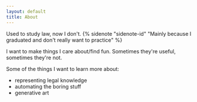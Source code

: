 ```yaml
---
layout: default
title: About
---
```

Used to study law, now I don't. {% sidenote "sidenote-id" "Mainly because I graduated and don't really want to practice" %}

I want to make things I care about/find fun. Sometimes they're useful, sometimes they're not.

Some of the things I want to learn more about:
- representing legal knowledge 
- automating the boring stuff
- generative art 

<br>
<div id="p5canvas">
        <script src="p5.js"></script>
        <script src="torus.js"></script>
</div>